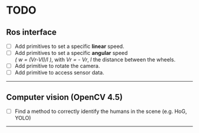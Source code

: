 # TODO

## Ros interface

- [ ] Add primitives to set a specific **linear** speed.
- [ ] Add primitives to set a specific **angular** speed   
	_( w = (Vr-Vl)/l )_, with _Vr = - Vr_, _l_ the distance between the wheels.
- [ ] Add primitive to rotate the camera.
- [ ] Add primitive to access sensor data.

---

## Computer vision (OpenCV 4.5)

- [ ] Find a method to correctly identify the humans in the scene (e.g. HoG, YOLO)

---


